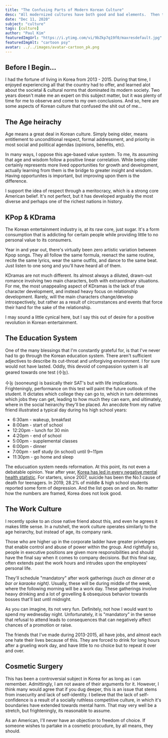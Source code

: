 ```yaml
---
title: "The Confusing Parts of Modern Korean Culture"
desc: "All modernized cultures have both good and bad elements.  Then there are parts that are just confusing..."
date: "Dec 11, 2020"
subject: "culture"
tags: [culture]
author: "Paul Kim"
featuredImgUrl: "https://i.ytimg.com/vi/9bZkp7q19f0/maxresdefault.jpg"
featuredImgAlt: "cartoon psy"
avatar: ../../images/avatar-cartoon_pk.png
---
```


## Before I Begin...

I had the fortune of living in Korea from 2013 - 2015. During that time, I enjoyed experiencing all that the country had to offer, and learned alot about the societal & cultural norms that dominated its modern society. Two years doesn't make me an expert on this subject matter, but it was plenty of time for me to observe and come to my own conclusions. And so, here are some aspects of Korean culture that confused the shit out of me...

## The Age heirachy

Age means a great deal in Korean culture. Simply being older, means entitlement to unconditional respect, formal addressment, and priority in most social and political agendas (opinions, benefits, etc).

In many ways, I oppose this age-based value system. To me, its assuming that age and wisdom follow a positive linear correlation. While being older certainly represents more lived opportunities for growth and development, actually learning from them is the bridge to greater insight and wisdom. Having opportunites is important, but improving upon them is the difference.

I support the idea of respect through a meritocracy, which is a strong core American belief.  It's not perfect, but it has developed arguably the most diverse and perhaps one of the richest nations in history.

## KPop & KDrama

The Korean entertainment industry is, at its raw core, just sugar. It's a form consumption that is addicting for certain people while providing little to no personal value to its consumers.

Year in and year out, there's virtually been zero artistic variation between Kpop songs. They all follow the same formula, reenact the same routine, recite the same lyrics, wear the same outfits, and dance to the same beat. Just listen to one song and you'll have heard all of them.

KDramas are not much different.  Its almost always a diluted, drawn-out romance involving two main characters, both with extraordinary situations.  For me, the most unappealing aspect of KDramas is the lack of true character development, and instead heavy focus on relationship development.  Rarely, will the main characters change/develop introspectively, but rather as a result of circumstances and events that force their hand for the sake of the relationship.  

I may sound a little cynical here, but I say this out of desire for a positive revolution in Korean entertainment.

## The Education System

One of the many blessings that I'm constantly grateful for, is that I've never had to go through the Korean education system.  There aren't sufficient adjectives to describe its cut-throat and unforgiving environment.  I for sure would not have lasted.  Oddly, this devoid of compassion system is all geared towards one test (수능).  

수능 (sooneung) is basically their SAT's but with life implications. Frighteningly, performance on this test will paint the future outlook of the student.  It dictates which college they can go to, which in turn determines which jobs they can get, leading to how much they can earn, and ultimately, where in the social heirarchy they'll be placed.  An anecdote from my native friend illustrated a typical day during his high school years:

- 6:30am - wakeup, breakfast
- 8:00am - start of school
- 12:20pm - lunch for 30 min
- 4:20pm - end of school
- 5:00pm - supplemental classes
- 6:00pm - dinner
- 7:00pm - self study (in school) until 9~11pm
- 11:30pm - go home and sleep

The educuation system needs reformation.  At this point, its not even a debatable opinion.  Year after year, [Korea has led in every negative mental health statistic](koreaherald.com/view.php?ud=20200427000687).  For starters, since 2007, suicide has been the No.1 cause of death for teenagers.  In 2019, 28.2% of middle & high school students reported some form of depression. And the list goes on and on.  No matter how the numbers are framed, Korea does not look good.  

## The Work Culture
I recently spoke to an close native friend about this, and even he agrees it makes little sense.  In a nutshell, the work culture operates similarly to the age heirarchy, but instead of age, its company rank.  

Those who are higher up in the corporate ladder have greater priveleges that enable control and abuse of power within the group. And rightfully so, people in executive positions are given more responsibilities and should have the final say when it comes to company decisions. But this final say, often extends past the work hours and intrudes upon the employees' personal life.

They'll schedule "mandatory" after work gatherings *(such as dinner at a bar or karaoke night)*. Usually, these will be during middle of the week, where the following morning will be a work day. These gatherings involve heavy drinking and a lot of grovelling & obsequious behavior towards bosses that'll last until midnight.  

As you can imagine, its not very fun.  Definitely, not how I would want to spend my wednesday night. Unfortunately, it is "mandatory" in the sense that refusal to attend leads to consequences that can negatively affect chances of a promotion or raise.

The friends that I've made during 2013-2015, all have jobs, and almost each one hate their lives because of this.  They are forced to drink for long hours after a grueling work day, and have little to no choice but to repeat it over and over.

## Cosmetic Surgery
This has been a controversial subject in Korea for as long as i can remember. Admittingly, I am not aware of their arguments for it.  However, I think many would agree that if you dug deeper, this is an issue that stems from insecurity and lack of self-identity.  I believe that the lack of self-confidence is a result of a socially ruthless competitive culture, in which it's boundaries have extended towards mental harm.  That may very well be a stretch, but frighteningly, its reasonable to assume.

As an American, I'll never have an objection to freedom of choice.  If someone wishes to partake in a cosmetic procudure, by all means, they should.